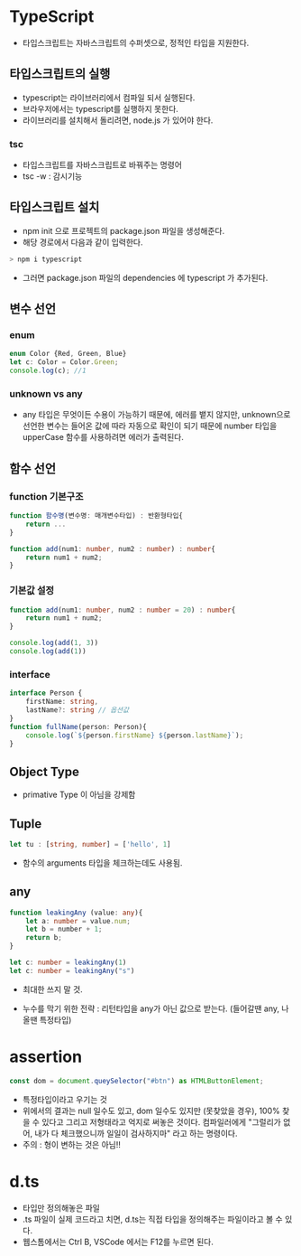 # TypeScript

- 타입스크립트는 자바스크립트의 수퍼셋으로, 정적인 타입을 지원한다. 





## 타입스크립트의 실행 

- typescript는 라이브러리에서 컴파일 되서 실행된다.
- 브라우저에서는 typescript를 실행하지 못한다. 
- 라이브러리를 설치해서 돌리려면, node.js 가 있어야 한다. 

### tsc 

- 타입스크립트를 자바스크립트로 바꿔주는 명령어
- tsc -w : 감시기능



## 타입스크립트 설치

- npm init 으로 프로젝트의 package.json 파일을 생성해준다. 
- 해당 경로에서 다음과 같이 입력한다.

```powershell
> npm i typescript
```

- 그러면 package.json 파일의 dependencies 에 typescript 가 추가된다. 



## 변수 선언



### enum

```typescript
enum Color {Red, Green, Blue}
let c: Color = Color.Green;
console.log(c); //1
```



### unknown vs any

- any 타입은 무엇이든 수용이 가능하기 때문에, 에러를 뱉지 않지만, unknown으로 선언한 변수는 들어온 값에 따라 자동으로 확인이 되기 때문에 number 타입을 upperCase 함수를 사용하려면 에러가 출력된다.



## 함수 선언



### function 기본구조

```typescript
function 함수명(변수명: 매개변수타입) : 반환형타입{
    return ...
}

function add(num1: number, num2 : number) : number{
    return num1 + num2;
}
```



### 기본값 설정

```typescript
function add(num1: number, num2 : number = 20) : number{
    return num1 + num2;
}

console.log(add(1, 3))
console.log(add(1))
```



### interface

```typescript
interface Person {
    firstName: string, 
    lastName?: string // 옵션값
}
function fullName(person: Person){
    console.log(`${person.firstName} ${person.lastName}`);
}
```





## Object Type 

- primative Type 이 아님을 강제함



## Tuple

```typescript
let tu : [string, number] = ['hello', 1]
```

- 함수의 arguments 타입을 체크하는데도 사용됨.



## any

```typescript
function leakingAny (value: any){
    let a: number = value.num;
    let b = number + 1;
    return b;
}

let c: number = leakingAny(1)
let c: number = leakingAny("s")
```

- 최대한 쓰지 말 것.

- 누수를 막기 위한 전략 : 리턴타입을 any가 아닌 값으로 받는다. (들어갈땐 any, 나올땐 특정타입)



# assertion

```typescript
const dom = document.queySelector("#btn") as HTMLButtonElement;
```

- 특정타입이라고 우기는 것
- 위에서의 결과는 null 일수도 있고, dom 일수도 있지만 (못찾았을 경우), 100% 찾을 수 있다고 그리고 저형태라고 억지로 써놓은 것이다. 컴파일러에게 "그럴리가 없어, 내가 다 체크했으니까 일일이 검사하지마" 라고 하는 명령이다.
- 주의 : 형이 변하는 것은 아님!!





# d.ts

- 타입만 정의해놓은 파일
- .ts 파일이 실제 코드라고 치면, d.ts는 직접 타입을 정의해주는 파일이라고 볼 수 있다. 
- 웹스톰에서는 Ctrl B, VSCode 에서는 F12를 누르면 된다.